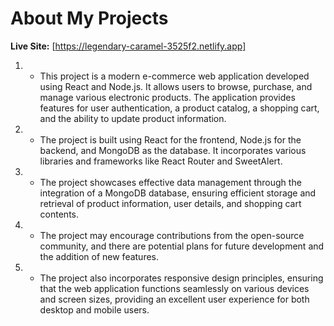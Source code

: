 # About My Projects

**Live Site:** [https://legendary-caramel-3525f2.netlify.app]

1. - This project is a modern e-commerce web application developed using React and Node.js. It allows users to browse, purchase, and manage various electronic products. The application provides features for user authentication, a product catalog, a shopping cart, and the ability to update product information.

2. - The project is built using React for the frontend, Node.js for the backend, and MongoDB as the database. It incorporates various libraries and frameworks like React Router and SweetAlert.

3. - The project showcases effective data management through the integration of a MongoDB database, ensuring efficient storage and retrieval of product information, user details, and shopping cart contents.

4. - The project may encourage contributions from the open-source community, and there are potential plans for future development and the addition of new features.

5. - The project also incorporates responsive design principles, ensuring that the web application functions seamlessly on various devices and screen sizes, providing an excellent user experience for both desktop and mobile users.
